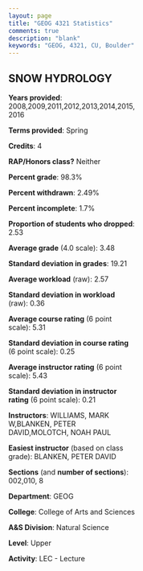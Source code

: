 ```yaml
---
layout: page
title: "GEOG 4321 Statistics"
comments: true
description: "blank"
keywords: "GEOG, 4321, CU, Boulder"
--- 
```

<head>
<script src="https://ajax.googleapis.com/ajax/libs/jquery/2.1.3/jquery.min.js"></script>
<script src="https://dl.dropboxusercontent.com/s/pc42nxpaw1ea4o9/highcharts.js?dl=0"></script>
<!-- <script src="../assets/js/highcharts.js"></script> -->
<style type="text/css">@font-face {
	font-family: "Bebas Neue";
	src: url(https://www.filehosting.org/file/details/544349/BebasNeue%20Regular.otf) format("opentype");
	}
	h1.Bebas { 
		font-family: "Bebas Neue", Verdana, Tahoma;
	}
</style>
</head>
<body>
	<div id="container" style="float: right; width: 45%; height: 88%; margin-left: 2.5%; margin-right: 2.5%;"></div>
	<script language="JavaScript">
		$(document).ready(function() {
		var chart = {type: 'column'};
		var title = {text: 'Grade Distribution'};
		var xAxis = {categories: ['A','B','C','D','F'],crosshair: true};
		var yAxis = {min: 0,title: {text: 'Percentage'}};
		var tooltip = {headerFormat: '<center><b><span style="font-size:20px">{point.key}</span></b></center>',
		               pointFormat: '<td style="padding:0"><b>{point.y:.1f}%</b></td>',
		               footerFormat: '</table>',shared: true,useHTML: true};
		var plotOptions = {column: {pointPadding: 0.0,borderWidth: 0}};  
		var credits = {enabled: false};var series= [{name: 'Percent',data: [57.27,33.92,7.93,0.88,0.0,]}];
		var json = {};
		json.chart = chart;
		json.title = title;
		json.tooltip = tooltip;
		json.xAxis = xAxis;
		json.yAxis = yAxis;  
		json.series = series;
		json.plotOptions = plotOptions;  
		json.credits = credits;
		$('#container').highcharts(json);
	});
	</script>
</body>
			   
## SNOW HYDROLOGY

**Years provided**: 2008,2009,2011,2012,2013,2014,2015,2016

**Terms provided**: Spring

**Credits**: 4

**RAP/Honors class?** Neither

**Percent grade**: 98.3%

**Percent withdrawn**: 2.49%

**Percent incomplete**: 1.7%

**Proportion of students who dropped**: 2.53

**Average grade** (4.0 scale): 3.48

**Standard deviation in grades**: 19.21

**Average workload** (raw): 2.57

**Standard deviation in workload** (raw): 0.36

**Average course rating** (6 point scale): 5.31

**Standard deviation in course rating** (6 point scale): 0.25

**Average instructor rating** (6 point scale): 5.43

**Standard deviation in instructor rating** (6 point scale): 0.21

**Instructors**: WILLIAMS, MARK W,BLANKEN, PETER DAVID,MOLOTCH, NOAH PAUL

**Easiest instructor** (based on class grade): BLANKEN, PETER DAVID

**Sections** (and **number of sections**): 002,010, 8

**Department**: GEOG

**College**: College of Arts and Sciences

**A&S Division**: Natural Science

**Level**: Upper

**Activity**: LEC - Lecture